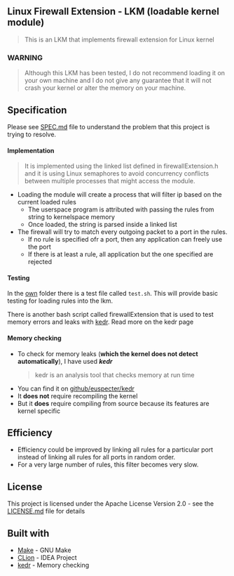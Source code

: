 ## Linux Firewall Extension - LKM (loadable kernel module)
> This is an LKM that implements firewall extension for Linux kernel

### __WARNING__
>Although this LKM has been tested, I do not recommend loading it on your own machine and I do not give any guarantee that it will not crash your kernel or alter the memory on your machine.

## Specification
Please see [SPEC.md](spec.md) file to understand the problem that this project is trying to resolve.

#### Implementation
> It is implemented using the linked list defined in firewallExtension.h and it is using Linux semaphores to avoid concurrency conflicts between multiple processes that might access the module.

- Loading the module will create a process that will filter ip based on the current loaded rules
    - The userspace program is attributed with passing the rules from string to kernelspace memory
    - Once loaded, the string is parsed inside a linked list
- The firewall will try to match every outgoing packet to a port in the rules.
    - If no rule is specified ofr a port, then any application can freely use the port
    - If there is at least a rule, all application but the one specified are rejected

#### Testing
In the [own](own) folder there is a test file called `test.sh`. This will provide basic testing for loading rules into the lkm.

There is another bash script called firewallExtension that is used to test memory errors and leaks with [kedr](https://github.com/euspecter/kedr). Read more on the kedr page

#### Memory checking
- To check for memory leaks (__which the kernel does not detect automatically__), I have used ___kedr___
    > kedr is an analysis tool that checks memory at run time
- You can find it on [github/euspecter/kedr](https://github.com/euspecter/kedr)
- It __does not__ require recompiling the kernel
- But it __does__ require compiling from source because its features are kernel specific

## Efficiency
- Efficiency could be improved by linking all rules for a particular port instead of linking all rules for all ports in random order.
- For a very large number of rules, this filter becomes very slow.

## License
This project is licensed under the Apache License Version 2.0 - see the [LICENSE.md](LICENSE.md) file for details

## Built with
- [Make](https://www.gnu.org/software/make/manual/make.html) - GNU Make
- [CLion](https://www.jetbrains.com/clion/) - IDEA Project
- [kedr](https://github.com/euspecter/kedr) - Memory checking
